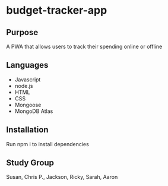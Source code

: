 # budget-tracker-app

## Purpose
A PWA that allows users to track their spending online or offline


## Languages
* Javascript
* node.js
* HTML
* CSS
* Mongoose
* MongoDB Atlas

## Installation
Run npm i to install dependencies

## Study Group
Susan, Chris P., Jackson, Ricky, Sarah, Aaron

